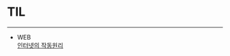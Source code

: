 # TIL
-----------
+ WEB   
  [인터넷의 작동원리](https://github.com/limhyerin/TIL/blob/main/web/%EC%9D%B8%ED%84%B0%EB%84%B7%EC%9D%98%20%EC%9E%91%EB%8F%99%EC%9B%90%EB%A6%AC.md)
